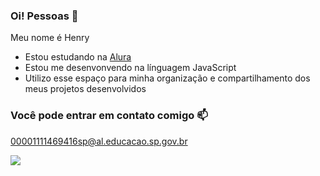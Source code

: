 ### Oi! Pessoas 👋

Meu nome é Henry 

- Estou estudando na [Alura](https://www.alura.com.br)
- Estou me desenvonvendo na línguagem JavaScript
- Utilizo esse espaço para minha organização e compartilhamento dos meus projetos desenvolvidos

### Você pode entrar em contato comigo 📫

00001111469416sp@al.educacao.sp.gov.br

![](https://media.tenor.com/Xhsdd3_osiAAAAAi/bhh-big-helmet-heroes.gif)
